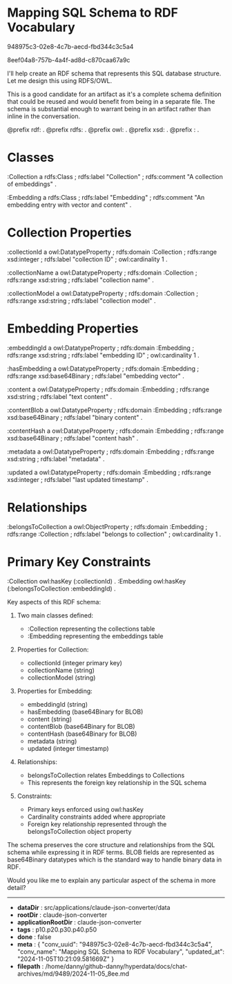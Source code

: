 # Mapping SQL Schema to RDF Vocabulary

948975c3-02e8-4c7b-aecd-fbd344c3c5a4

8eef04a8-757b-4a4f-ad8d-c870caa67a9c

 I'll help create an RDF schema that represents this SQL database structure. Let me design this using RDFS/OWL.

<antThinking>This is a good candidate for an artifact as it's a complete schema definition that could be reused and would benefit from being in a separate file. The schema is substantial enough to warrant being in an artifact rather than inline in the conversation.</antThinking>

<antArtifact identifier="embeddings-schema" type="application/vnd.ant.code" language="turtle" title="RDF Schema for Embeddings Database">
@prefix rdf: <http://www.w3.org/1999/02/22-rdf-syntax-ns#> .
@prefix rdfs: <http://www.w3.org/2000/01/rdf-schema#> .
@prefix owl: <http://www.w3.org/2002/07/owl#> .
@prefix xsd: <http://www.w3.org/2001/XMLSchema#> .
@prefix : <http://example.org/embeddings#> .

# Classes
:Collection a rdfs:Class ;
    rdfs:label "Collection" ;
    rdfs:comment "A collection of embeddings" .

:Embedding a rdfs:Class ;
    rdfs:label "Embedding" ;
    rdfs:comment "An embedding entry with vector and content" .

# Collection Properties
:collectionId a owl:DatatypeProperty ;
    rdfs:domain :Collection ;
    rdfs:range xsd:integer ;
    rdfs:label "collection ID" ;
    owl:cardinality 1 .

:collectionName a owl:DatatypeProperty ;
    rdfs:domain :Collection ;
    rdfs:range xsd:string ;
    rdfs:label "collection name" .

:collectionModel a owl:DatatypeProperty ;
    rdfs:domain :Collection ;
    rdfs:range xsd:string ;
    rdfs:label "collection model" .

# Embedding Properties
:embeddingId a owl:DatatypeProperty ;
    rdfs:domain :Embedding ;
    rdfs:range xsd:string ;
    rdfs:label "embedding ID" ;
    owl:cardinality 1 .

:hasEmbedding a owl:DatatypeProperty ;
    rdfs:domain :Embedding ;
    rdfs:range xsd:base64Binary ;
    rdfs:label "embedding vector" .

:content a owl:DatatypeProperty ;
    rdfs:domain :Embedding ;
    rdfs:range xsd:string ;
    rdfs:label "text content" .

:contentBlob a owl:DatatypeProperty ;
    rdfs:domain :Embedding ;
    rdfs:range xsd:base64Binary ;
    rdfs:label "binary content" .

:contentHash a owl:DatatypeProperty ;
    rdfs:domain :Embedding ;
    rdfs:range xsd:base64Binary ;
    rdfs:label "content hash" .

:metadata a owl:DatatypeProperty ;
    rdfs:domain :Embedding ;
    rdfs:range xsd:string ;
    rdfs:label "metadata" .

:updated a owl:DatatypeProperty ;
    rdfs:domain :Embedding ;
    rdfs:range xsd:integer ;
    rdfs:label "last updated timestamp" .

# Relationships
:belongsToCollection a owl:ObjectProperty ;
    rdfs:domain :Embedding ;
    rdfs:range :Collection ;
    rdfs:label "belongs to collection" ;
    owl:cardinality 1 .

# Primary Key Constraints
:Collection owl:hasKey (:collectionId) .
:Embedding owl:hasKey (:belongsToCollection :embeddingId) .
</antArtifact>

Key aspects of this RDF schema:

1. Two main classes defined:
   - :Collection representing the collections table
   - :Embedding representing the embeddings table

2. Properties for Collection:
   - collectionId (integer primary key)
   - collectionName (string)
   - collectionModel (string)

3. Properties for Embedding:
   - embeddingId (string)
   - hasEmbedding (base64Binary for BLOB)
   - content (string)
   - contentBlob (base64Binary for BLOB)
   - contentHash (base64Binary for BLOB) 
   - metadata (string)
   - updated (integer timestamp)

4. Relationships:
   - belongsToCollection relates Embeddings to Collections
   - This represents the foreign key relationship in the SQL schema

5. Constraints:
   - Primary keys enforced using owl:hasKey
   - Cardinality constraints added where appropriate
   - Foreign key relationship represented through the belongsToCollection object property

The schema preserves the core structure and relationships from the SQL schema while expressing it in RDF terms. BLOB fields are represented as base64Binary datatypes which is the standard way to handle binary data in RDF.

Would you like me to explain any particular aspect of the schema in more detail?

---

* **dataDir** : src/applications/claude-json-converter/data
* **rootDir** : claude-json-converter
* **applicationRootDir** : claude-json-converter
* **tags** : p10.p20.p30.p40.p50
* **done** : false
* **meta** : {
  "conv_uuid": "948975c3-02e8-4c7b-aecd-fbd344c3c5a4",
  "conv_name": "Mapping SQL Schema to RDF Vocabulary",
  "updated_at": "2024-11-05T10:21:09.581669Z"
}
* **filepath** : /home/danny/github-danny/hyperdata/docs/chat-archives/md/9489/2024-11-05_8ee.md